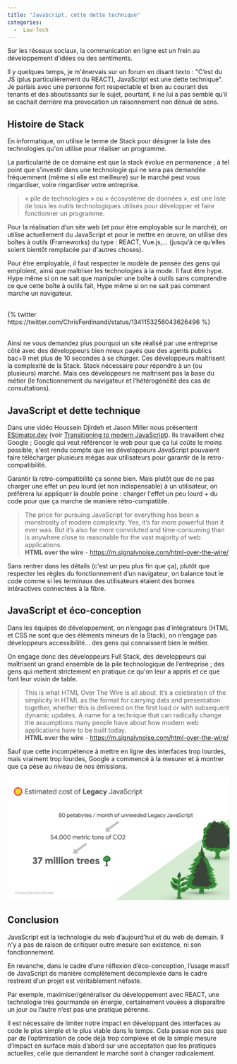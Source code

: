 ```yaml
---
title: "JavaScript, cette dette technique"
categories:
  -  Low-Tech
---
```


Sur les réseaux sociaux, la communication en ligne est un frein au développement d’idées ou des sentiments.

Il y quelques temps, je m'énervais sur un forum en disant texto : "C‘est du JS (plus particulièrement du REACT), JavaScript est une dette technique". Je parlais avec une personne fort respectable et bien au courant des tenants et des aboutissants sur le sujet, pourtant, il ne lui a pas semblé qu’il se cachait derrière ma provocation un raisonnement non dénué de sens.

## Histoire de Stack

En informatique, on utilise le terme de Stack pour désigner la liste des technologies qu'on utilise pour réaliser un programme.

La particularité de ce domaine est que la stack évolue en permanence ; à tel point que s’investir dans une technologie qui ne sera pas demandée fréquemment (même si elle est meilleure) sur le marché peut vous ringardiser, voire ringardiser votre entreprise.

> « pile de technologies » ou « écosystème de données », est une liste de tous les outils technologiques utilisés pour développer et faire fonctionner un programme.

Pour la réalisation d’un site web (et pour être employable sur le marché), on utilise actuellement du JavaScript et pour le mettre en œuvre, on utilise des boîtes à outils (Frameworks) du type : REACT, Vue.js,… (jusqu’à ce qu’elles soient bientôt remplacée par d'autres choses).

Pour être employable, il faut respecter le modèle de pensée des gens qui emploient, ainsi que maîtriser les technologies à la mode. Il faut être hype. Hype même si on ne sait que manipuler une boîte à outils sans comprendre ce que cette boîte à outils fait, Hype même si on ne sait pas comment marche un navigateur.

<br>
<div class="center">
	{% twitter https://twitter.com/ChrisFerdinandi/status/1341153256043626496 %}
</div>
<br>

Ainsi ne vous demandez plus pourquoi un site réalisé par une entreprise côté avec des développeurs bien mieux payés que des agents publics bac+9 met plus de 10 secondes à se charger. Ces développeurs maîtrisent la complexité de la Stack. Stack nécessaire pour répondre à un (ou plusieurs) marché. Mais ces développeurs ne maîtrisent pas la base du métier (le fonctionnement du navigateur et l‘hétérogénéité des cas de consultations).

## JavaScript et dette technique

Dans une vidéo Houssein Djirdeh et Jason Miller nous présentent [EStimator.dev](http://estimator.dev/) (voir [Transitioning to modern JavaScript](https://www.youtube.com/embed/cLxNdLK--yI>)). Ils travaillent chez Google ; Google qui veut référencer le web pour que ça lui coûte le moins possible, s'est rendu compte que les développeurs JavaScript pouvaient faire télécharger plusieurs mégas aux utilisateurs pour garantir de la retro-compatibilité.

Garantir la retro-compatibilité ça sonne bien. Mais plutôt que de ne pas charger une effet un peu lourd (et non indispensable) à un utilisateur, on préférera lui appliquer la double peine : charger l'effet un peu lourd + du code pour que ça marche de manière rétro-compatible.

> The price for pursuing JavaScript for everything has been a monstrosity of modern complexity. Yes, it’s far more powerful than it ever was. But it’s also far more convoluted and time-consuming than is anywhere close to reasonable for the vast majority of web applications.  
**HTML over the wire** - <https://m.signalvnoise.com/html-over-the-wire/>

Sans rentrer dans les détails (c'est un peu plus fin que ça), plutôt que respecter les règles du fonctionnement d’un navigateur, on balance tout le code comme si les terminaux des utilisateurs étaient des bornes intéractives connectées à la fibre.

## JavaScript et éco-conception

Dans les équipes de développement, on n’engage pas d’intégrateurs (HTML et CSS ne sont que des éléments mineurs de la Stack), on n’engage pas développeurs accessibilité… des gens qui connaissent bien le métier.

On engage donc des développeurs Full Stack, des développeurs qui maîtrisent un grand ensemble de la pile technologique de l’entreprise ; des gens qui mettent strictement en pratique ce qu'on leur a appris et ce que font leur voisin de table.

> This is what HTML Over The Wire is all about. It’s a celebration of the simplicity in HTML as the format for carrying data and presentation together, whether this is delivered on the first load or with subsequent dynamic updates. A name for a technique that can radically change the assumptions many people have about how modern web applications have to be built today.  
**HTML over the wire** - <https://m.signalvnoise.com/html-over-the-wire/>

Sauf que cette incompétence à mettre en ligne des interfaces trop lourdes, mais vraiment trop lourdes, Google a commencé à la mesurer et à montrer que ça pèse au niveau de nos émissions.

![Estimated cost of legacy javascript](/assets/estimated-cost-of-legacy-javascript.png)

## Conclusion

JavaScript est la technologie du web d’aujourd’hui et du web de demain. Il n'y a pas de raison de critiquer outre mesure son existence, ni son fonctionnement.

En revanche, dans le cadre d’une réflexion d’éco-conception, l’usage massif de JavaScript de manière complètement décomplexée dans le cadre restreint d’un projet est véritablement néfaste.

Par exemple, maximiser/généraliser du développement avec REACT, une technologie très gourmande en énergie, certainement vouées à disparaître un jour ou l’autre n’est pas une pratique pérenne.

Il est nécessaire de limiter notre impact en développant des interfaces au code le plus simple et le plus viable dans le temps. Cela passe non pas que par de l’optimisation de code déjà trop complexe et de la simple mesure d’impact en surface mais d’abord sur une acceptation que les pratiques actuelles, celle que demandent le marché sont à changer radicalement.


